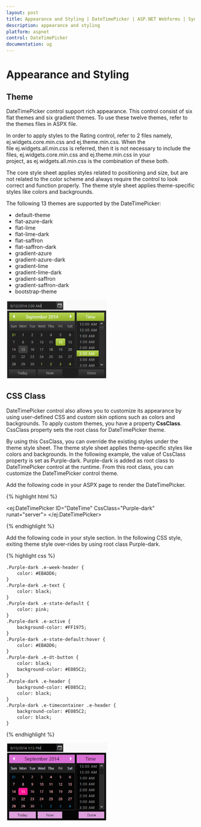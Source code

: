 ```yaml
---
layout: post
title: Appearance and Styling | DateTimePicker | ASP.NET Webforms | Syncfusion
description: appearance and styling
platform: aspnet
control: DateTimePicker
documentation: ug
---
```


# Appearance and Styling

## Theme

DateTimePicker control support rich appearance. This control consist of six flat themes and six gradient themes. To use these twelve themes, refer to the themes files in ASPX file. 

In order to apply styles to the Rating control, refer to 2 files namely, ej.widgets.core.min.css and ej.theme.min.css. When the file ej.widgets.all.min.css is referred, then it is not necessary to include the files, ej.widgets.core.min.css and ej.theme.min.css in your project, as ej.widgets.all.min.css is the combination of these both.

The core style sheet applies styles related to positioning and size, but are not related to the color scheme and always require the control to look correct and function properly. The theme style sheet applies theme-specific styles like colors and backgrounds.

The following 13 themes are supported by the DateTimePicker:

* default-theme
* flat-azure-dark
* flat-lime
* flat-lime-dark
* flat-saffron
* flat-saffron-dark
* gradient-azure
* gradient-azure-dark
* gradient-lime
* gradient-lime-dark
* gradient-saffron
* gradient-saffron-dark
* bootstrap-theme



![](Appearance-and-Styling_images/Appearance-and-Styling_img1.png) 



## CSS Class

DateTimePicker control also allows you to customize its appearance by using user-defined CSS and custom skin options such as colors and backgrounds. To apply custom themes, you have a property **CssClass**. CssClass property sets the root class for DateTimePicker theme.

By using this CssClass, you can override the existing styles under the theme style sheet. The theme style sheet applies theme-specific styles like colors and backgrounds. In the following example, the value of CssClass property is set as Purple-dark. Purple-dark is added as root class to DateTimePicker control at the runtime. From this root class, you can customize the DateTimePicker control theme.

Add the following code in your ASPX page to render the DateTimePicker.



{% highlight html %}

<ej:DateTimePicker ID="DateTime" CssClass="Purple-dark" runat="server"> </ej:DateTimePicker>

{% endhighlight %}



Add the following code in your style section. In the following CSS style, exiting theme style over-rides by using root class Purple-dark. 

{% highlight css %}

    .Purple-dark .e-week-header {
        color: #EBADD6;
    }
    .Purple-dark .e-text {
        color: black;
    }
    .Purple-dark .e-state-default {
        color: pink;
    }
    .Purple-dark .e-active {
        background-color: #FF1975;
    }
    .Purple-dark .e-state-default:hover {
        color: #EBADD6;
    }
    .Purple-dark .e-dt-button {
        color: black;
        background-color: #E085C2;
    }
    .Purple-dark .e-header {
        background-color: #E085C2;
        color: black;
    }
    .Purple-dark .e-timecontainer .e-header {
        background-color: #E085C2;
        color: black;
    }


{% endhighlight %}



![](Appearance-and-Styling_images/Appearance-and-Styling_img2.png) 



